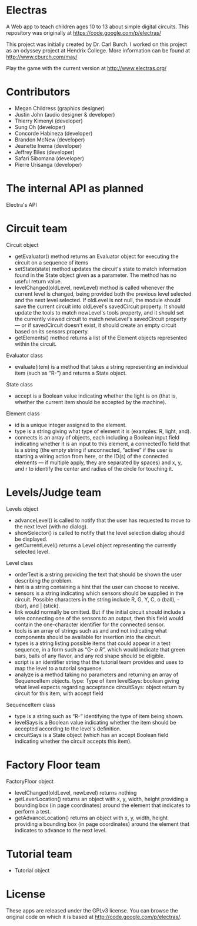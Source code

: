 # Electras

A Web app to teach children ages 10 to 13 about simple digital circuits. This repository was originally at https://code.google.com/p/electras/

This project was initially created by Dr. Carl Burch. I worked on this project as an odyssey project at Hendrix College. More information can be found at http://www.cburch.com/may/

Play the game with the current version at http://www.electras.org/

# Contributors
 * Megan Childress (graphics designer)
 * Justin John (audio designer & developer)
 * Thierry Kimenyi (developer)
 * Sung Oh (developer)
 * Concorde Habineza (developer)
 * Brandon McNew (developer)
 * Jeanette Inema (developer)
 * Jeffrey Biles (developer)
 * Safari Sibomana (developer)
 * Pierre Urisanga (developer)

# The internal API as planned
Electra's API

# Circuit team

Circuit object

* getEvaluator() method returns an Evaluator object for executing the circuit on a sequence of items
* setState(state) method updates the circuit's state to match information found in the State object given as a parameter. The method has no useful return value.
* levelChanged(oldLevel, newLevel) method is called whenever the current level is changed, being provided both the previous level selected and the next level selected. If oldLevel is not null, the module should save the current circuit into oldLevel's savedCircuit property. It should update the tools to match newLevel's tools property, and it should set the currently viewed circuit to match newLevel's savedCircuit property — or if savedCircuit doesn't exist, it should create an empty circuit based on its sensors property.
* getElements() method returns a list of the Element objects represented within the circuit.

Evaluator class

* evaluate(item) is a method that takes a string representing an individual item (such as “R-”) and returns a State object.

State class
* accept is a Boolean value indicating whether the light is on (that is, whether the current item should be accepted by the machine).

Element class

* id is a unique integer assigned to the element.
* type is a string giving what type of element it is (examples: R, light, and).
* connects is an array of objects, each including a Boolean input field indicating whether it is an input to this element, a connectedTo field that is a string (the empty string if unconnected, “active” if the user is starting a wiring action from here, or the ID(s) of the connected elements — if multiple apply, they are separated by spaces) and x, y, and r to identify the center and radius of the circle for touching it.

# Levels/Judge team

Levels object

* advanceLevel() is called to notify that the user has requested to move to the next level (with no dialog).
* showSelector() is called to notify that the level selection dialog should be displayed.
* getCurrentLevel() returns a Level object representing the currently selected level.

Level class

* orderText is a string providing the text that should be shown the user describing the problem.
* hint is a string containing a hint that the user can choose to receive.
* sensors is a string indicating which sensors should be supplied in the circuit. Possible characters in the string include R, G, Y, C, o (ball), - (bar), and | (stick).
* link would normally be omitted. But if the initial circuit should include a wire connecting one of the sensors to an output, then this field would contain the one-character identifier for the connected sensor.
* tools is an array of strings such as and and not indicating what components should be available for insertion into the circuit.
* types is a string listing possible items that could appear in a test sequence, in a form such as “G- *o R*”, which would indicate that green bars, balls of any flavor, and any red shape should be eligible.
* script is an identifier string that the tutorial team provides and uses to map the level to a tutorial sequence.
* analyze is a method taking no parameters and returning an array of SequenceItem objects. type: Type of item levelSays: boolean giving what level expects regarding acceptance circuitSays: object return by circuit for this item, with accept field

 SequenceItem class
 
* type is a string such as “R-” identifying the type of item being shown.
* levelSays is a Boolean value indicating whether the item should be accepted according to the level's definition.
* circuitSays is a State object (which has an accept Boolean field indicating whether the circuit accepts this item).
 
# Factory Floor team

FactoryFloor object

* levelChanged(oldLevel, newLevel) returns nothing
* getLeverLocation() returns an object with x, y, width, height providing a bounding box (in page coordinates) around the element that indicates to perform a test.
* getAdvanceLocation() returns an object with x, y, width, height providing a bounding box (in page coordinates) around the element that indicates to advance to the next level.

# Tutorial team

* Tutorial object

# License

These apps are released under the GPLv3 license. You can browse the original code on which it is based at http://code.google.com/p/electras/.
